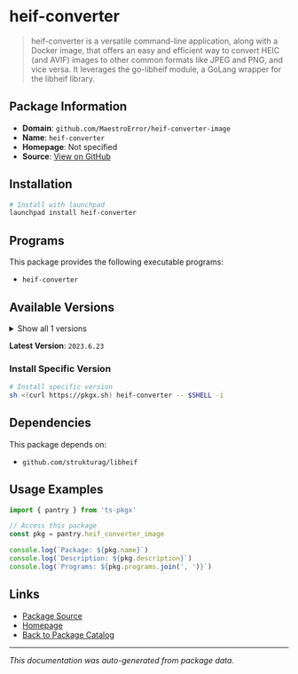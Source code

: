 # heif-converter

> heif-converter is a versatile command-line application, along with a Docker image, that offers an easy and efficient way to convert HEIC (and AVIF) images to other common formats like JPEG and PNG, and vice versa. It leverages the go-libheif module, a GoLang wrapper for the libheif library.

## Package Information

- **Domain**: `github.com/MaestroError/heif-converter-image`
- **Name**: `heif-converter`
- **Homepage**: Not specified
- **Source**: [View on GitHub](https://github.com/pkgxdev/pantry/tree/main/projects/github.com/MaestroError/heif-converter-image/package.yml)

## Installation

```bash
# Install with launchpad
launchpad install heif-converter
```

## Programs

This package provides the following executable programs:

- `heif-converter`

## Available Versions

<details>
<summary>Show all 1 versions</summary>

- `2023.6.23`

</details>

**Latest Version**: `2023.6.23`

### Install Specific Version

```bash
# Install specific version
sh <(curl https://pkgx.sh) heif-converter -- $SHELL -i
```

## Dependencies

This package depends on:

- `github.com/strukturag/libheif`

## Usage Examples

```typescript
import { pantry } from 'ts-pkgx'

// Access this package
const pkg = pantry.heif_converter_image

console.log(`Package: ${pkg.name}`)
console.log(`Description: ${pkg.description}`)
console.log(`Programs: ${pkg.programs.join(', ')}`)
```

## Links

- [Package Source](https://github.com/pkgxdev/pantry/tree/main/projects/github.com/MaestroError/heif-converter-image/package.yml)
- [Homepage](#)
- [Back to Package Catalog](../package-catalog.md)

---

*This documentation was auto-generated from package data.*
